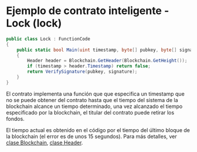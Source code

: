 # Ejemplo de contrato inteligente - Lock (lock)

```c#
public class Lock : FunctionCode
{
    public static bool Main(uint timestamp, byte[] pubkey, byte[] signature)
    {
        Header header = Blockchain.GetHeader(Blockchain.GetHeight());
        if (timestamp > header.Timestamp) return false;
        return VerifySignature(pubkey, signature);
    }
}
```

El contrato implementa una función que que especifica un timestamp que no se puede obtener del contrato hasta que el tiempo del sistema de la blockchain alcance un tiempo determinado, una vez alcanzado el tiempo especificado por la blockchain, el titular del contrato puede retirar los fondos.

El tiempo actual es obtenido en el código por el tiempo del último bloque de la blockchain (el error es de unos 15 segundos). Para más detalles, ver [clase Blockchain](../fw/dotnet/neo/Blockchain.md), [clase Header](../fw/dotnet/neo/Header.md).
